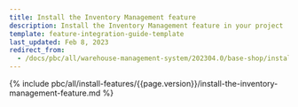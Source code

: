 ```yaml
---
title: Install the Inventory Management feature
description: Install the Inventory Management feature in your project
template: feature-integration-guide-template
last_updated: Feb 8, 2023
redirect_from:
  - /docs/pbc/all/warehouse-management-system/202304.0/base-shop/install-and-upgrade/install-features/install-the-inventory-management-feature.html
---
```


{% include pbc/all/install-features/{{page.version}}/install-the-inventory-management-feature.md %} <!-- To edit, see /_includes/pbc/all/install-features/202400.0/install-the-inventory-management-feature.md -->